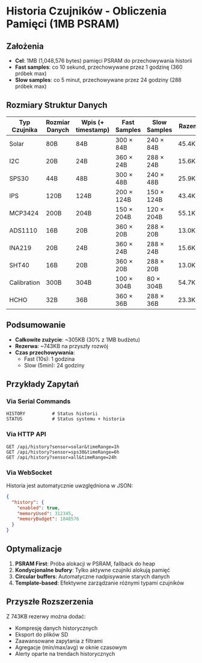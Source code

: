 # Historia Czujników - Obliczenia Pamięci (1MB PSRAM)

## Założenia

- **Cel**: 1MB (1,048,576 bytes) pamięci PSRAM do przechowywania historii
- **Fast samples**: co 10 sekund, przechowywane przez 1 godzinę (360 próbek max)
- **Slow samples**: co 5 minut, przechowywane przez 24 godziny (288 próbek max)

## Rozmiary Struktur Danych

| Typ Czujnika | Rozmiar Danych | Wpis (+ timestamp) | Fast Samples | Slow Samples | Razem |
|--------------|----------------|-------------------|--------------|--------------|-------|
| Solar        | 80B            | 84B               | 300 × 84B    | 240 × 84B    | 45.4KB |
| I2C          | 20B            | 24B               | 360 × 24B    | 288 × 24B    | 15.6KB |
| SPS30        | 44B            | 48B               | 300 × 48B    | 240 × 48B    | 25.9KB |
| IPS          | 120B           | 124B              | 200 × 124B   | 150 × 124B   | 43.4KB |
| MCP3424      | 200B           | 204B              | 150 × 204B   | 120 × 204B   | 55.1KB |
| ADS1110      | 16B            | 20B               | 360 × 20B    | 288 × 20B    | 13.0KB |
| INA219       | 20B            | 24B               | 360 × 24B    | 288 × 24B    | 15.6KB |
| SHT40        | 16B            | 20B               | 360 × 20B    | 288 × 20B    | 13.0KB |
| Calibration  | 300B           | 304B              | 100 × 304B   | 80 × 304B    | 54.7KB |
| HCHO         | 32B            | 36B               | 360 × 36B    | 288 × 36B    | 23.3KB |

## Podsumowanie

- **Całkowite zużycie**: ~305KB (30% z 1MB budżetu)
- **Rezerwa**: ~743KB na przyszły rozwój
- **Czas przechowywania**:
  - Fast (10s): 1 godzina
  - Slow (5min): 24 godziny

## Przykłady Zapytań

### Via Serial Commands
```
HISTORY          # Status historii
STATUS           # Status systemu + historia
```

### Via HTTP API
```
GET /api/history?sensor=solar&timeRange=1h
GET /api/history?sensor=sps30&timeRange=6h  
GET /api/history?sensor=all&timeRange=24h
```

### Via WebSocket
Historia jest automatycznie uwzględniona w JSON:
```json
{
  "history": {
    "enabled": true,
    "memoryUsed": 312345,
    "memoryBudget": 1048576
  }
}
```

## Optymalizacje

1. **PSRAM First**: Próba alokacji w PSRAM, fallback do heap
2. **Kondycjonalne bufory**: Tylko aktywne czujniki alokują pamięć
3. **Circular buffers**: Automatyczne nadpisywanie starych danych
4. **Template-based**: Efektywne zarządzanie różnymi typami czujników

## Przyszłe Rozszerzenia

Z 743KB rezerwy można dodać:
- Kompresję danych historycznych
- Eksport do plików SD
- Zaawansowane zapytania z filtrami
- Agregacje (min/max/avg) w oknie czasowym
- Alerty oparte na trendach historycznych 